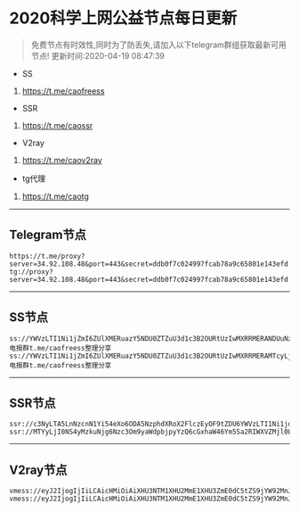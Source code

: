
# 2020科学上网公益节点每日更新

> 免费节点有时效性,同时为了防丢失,请加入以下telegram群组获取最新可用节点!
更新时间:2020-04-19 08:47:39

- SS     
1. https://t.me/caofreess
- SSR
1. https://t.me/caossr
- V2ray
1. https://t.me/caov2ray
- tg代理
1. https://t.me/caotg
----------


## Telegram节点

```
https://t.me/proxy?server=34.92.108.48&port=443&secret=ddb0f7c024997fcab78a9c65801e143efd
tg://proxy?server=34.92.108.48&port=443&secret=ddb0f7c024997fcab78a9c65801e143efd
```

----------


## SS节点

```
ss://YWVzLTI1Ni1jZmI6ZUlXMERuazY5NDU0ZTZuU3d1c3B2OURtUzIwMXRRMERANDUuNzkuNzEuMTgzOjgwOTc=#电报群t.me/caofreess整理分享
ss://YWVzLTI1Ni1jZmI6ZUlXMERuazY5NDU0ZTZuU3d1c3B2OURtUzIwMXRRMERAMTcyLjEwNC4xMTIuODY6ODA5Nw==#电报群t.me/caofreess整理分享

```
----------


## SSR节点

```
ssr://c3NyLTA5LnNzcnN1Yi54eXo6ODA5NzphdXRoX2FlczEyOF9tZDU6YWVzLTI1Ni1jdHI6dGxzMS4yX3RpY2tldF9hdXRoOmRDNXRaUzlUVTFKVFZVST0vP29iZnNwYXJhbT0mcHJvdG9wYXJhbT0mcmVtYXJrcz01NVMxNW9xbDU3NmtkQzV0WlM5allXOXpjM0xtbGJUbmtJYmxpSWJrdXFzPSZncm91cD01YkNQNkkySjVZV042TFM1YzNOeTZJcUM1NEs1NTd1RQ==
ssr://MTYyLjI0NS4yMzkuNjg6Nzc3Om9yaWdpbjpyYzQ6cGxhaW46Ym5Sa2RIWXVZMjl0Lz9vYmZzcGFyYW09JnByb3RvcGFyYW09JnJlbWFya3M9NTVTMTVvcWw1NzZrZEM1dFpTOWpZVzl6YzNMbWxiVG5rSWJsaUlia3Vxcz0mZ3JvdXA9NWJDUDZJMko1WVdONkxTNWMzTnk2SXFDNTRLNTU3dUU=

```
----------



## V2ray节点
```
vmess://eyJ2IjogIjIiLCAicHMiOiAiXHU3NTM1XHU2MmE1XHU3ZmE0dC5tZS9jYW92MnJheVx1NjU3NFx1NzQwNlx1NTIwNlx1NGVhYiIsICJhZGQiOiAiYnVyZ2Vya2luZ2dvb2QubWwiLCAicG9ydCI6ICI0NDMiLCAiaWQiOiAiZTVjMjU1MTItODA0Yy0xMWVhLTg2MDAtNTYwMDAyYjA2NDRhIiwgImFpZCI6ICI0NiIsICJuZXQiOiAid3MiLCAidHlwZSI6ICJub25lIiwgImhvc3QiOiAiYnVyZ2Vya2luZ2dvb2QubWwiLCAicGF0aCI6ICIvTkhxRDQ1cmQvIiwgInRscyI6ICJ0bHMifQ==
vmess://eyJ2IjogIjIiLCAicHMiOiAiXHU3NTM1XHU2MmE1XHU3ZmE0dC5tZS9jYW92MnJheVx1NjU3NFx1NzQwNlx1NTIwNlx1NGVhYiIsICJhZGQiOiAiY2Fub25nb29kLm1sIiwgInBvcnQiOiAiNDQzIiwgImlkIjogImE3MjJlZWFjLTgwNWItMTFlYS1iOWM1LTU2MDAwMmIwNmZlZCIsICJhaWQiOiAiNDYiLCAibmV0IjogIndzIiwgInR5cGUiOiAibm9uZSIsICJob3N0IjogImNhbm9uZ29vZC5tbCIsICJwYXRoIjogIi93UGhwM0xBYS8iLCAidGxzIjogInRscyJ9

```



